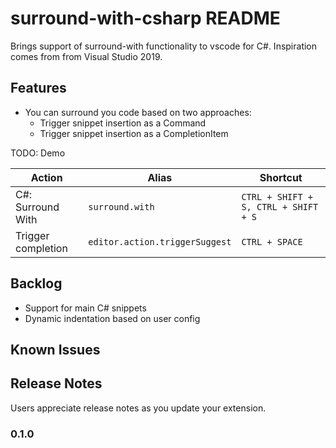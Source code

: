 # surround-with-csharp README

Brings support of surround-with functionality to vscode for C#. Inspiration comes from from Visual Studio 2019.

## Features

* You can surround you code based on two approaches:
  * Trigger snippet insertion as a Command
  * Trigger snippet insertion as a CompletionItem

TODO: Demo

Action             | Alias                          | Shortcut
-------------------|--------------------------------|-------------------------------------
C#: Surround With  | `surround.with`                | `CTRL + SHIFT + S, CTRL + SHIFT + S`
Trigger completion | `editor.action.triggerSuggest` | `CTRL + SPACE`

## Backlog

* Support for main C# snippets
* Dynamic indentation based on user config

## Known Issues

## Release Notes

Users appreciate release notes as you update your extension.

### 0.1.0
